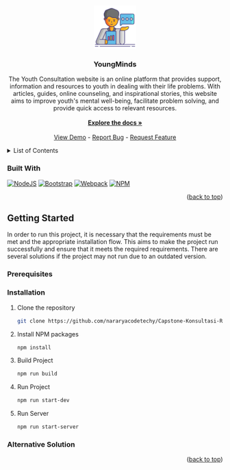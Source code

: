 <a name="readme-top"></a>

<!-- PROJECT LOGO -->
<br />
<div align="center">
  <a href="https://github.com/nararyacodetechy/Capstone-Konsultasi-Remaja">
    <img src="src/public/favicon.png" alt="Logo" width="100" height="100">
  </a>

  <h3 align="center">YoungMinds</h3>

  <p align="center">
    The Youth Consultation website is an online platform that provides support, information and resources to youth in dealing with their life problems. With articles, guides, online counseling, and inspirational stories, this website aims to improve youth's mental well-being, facilitate problem solving, and provide quick access to relevant resources.
    <br />
    <br />
    <a href="https://docs.google.com/document/d/1VZlZm6ylXzXYl9dQnZL7W3UpeZ2NqiEywgOiwRdFvb0/edit?usp=sharing"><strong>Explore the docs »</strong></a>
    <br />
    <br />
    <a href="https://github.com/github_username/repo_name](https://github.com/nararyacodetechy/Capstone-Konsultasi-Remaja">View Demo</a> -
    <a href="https://github.com/nararyacodetechy/Capstone-Konsultasi-Remaja">Report Bug</a> -
    <a href="https://github.com/nararyacodetechy/Capstone-Konsultasi-Remaja">Request Feature</a>
  </p>
</div>

<!-- TABLE OF CONTENTS -->
<details>
  <summary>List of Contents</summary>
  <ol>
    <li><a href="#about-the-project">About The Project</a></li>
    <li><a href="#built-with">Built With</a></li>
    <li>
      <a href="#getting-started">Getting Started</a>
      <ul>
        <li><a href="#prerequisites">Prerequisites</a></li>
        <li><a href="#installation">Installation</a></li>
      </ul>
    </li>
    <li><a href="#usage">Usage</a></li>
    <li><a href="#roadmap">Roadmap</a></li>
    <li><a href="#contributor">Contributor</a></li>
    <li><a href="#license">License</a></li>
    <li><a href="#contact">Contact</a></li>
  </ol>
</details>

### Built With

[![NodeJS][Node.org]][Node-url]
[![Bootstrap][Bootstrap.com]][Bootstrap-url]
[![Webpack][Webpack.js.org]][Webpack-url]
[![NPM][NodePackageManagerJS.org]][NodePackageManager-url]

<p align="right">(<a href="#readme-top">back to top</a>)</p>

<!-- GETTING STARTED -->
## Getting Started

In order to run this project, it is necessary that the requirements must be met and the appropriate installation flow. This aims to make the project run successfully and ensure that it meets the required requirements. There are several solutions if the project may not run due to an outdated version.

### Prerequisites


### Installation

1. Clone the repository
   ```sh
   git clone https://github.com/nararyacodetechy/Capstone-Konsultasi-Remaja.git
   ```
2. Install NPM packages
   ```sh
   npm install
   ```
3. Build Project
   ```sh
   npm run build
   ```
4. Run Project
   ```sh
   npm run start-dev
   ```
5. Run Server
   ```sh
   npm run start-server
   ```

### Alternative Solution

<p align="right">(<a href="#readme-top">back to top</a>)</p>

<!-- MARKDOWN LINKS & IMAGES -->
[Node.org]: https://img.icons8.com/fluency/48/node-js.png
[Node-url]: https://nodejs.org
[Bootstrap.com]: https://img.icons8.com/color/48/bootstrap.png
[Bootstrap-url]: https://getbootstrap.com
[Webpack.js.org]: https://img.icons8.com/color/48/webpack.png
[Webpack-url]: https://webpack.js.org/
[NodePackageManagerJS.org]: https://img.icons8.com/color/48/npm.png
[NodePackageManager-url]: https://www.npmjs.com/
